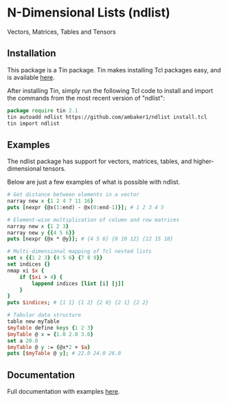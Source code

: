 # N-Dimensional Lists (ndlist)
Vectors, Matrices, Tables and Tensors


## Installation
This package is a Tin package. 
Tin makes installing Tcl packages easy, and is available [here](https://github.com/ambaker1/Tin).

After installing Tin, simply run the following Tcl code to install and import the commands from the most recent version of "ndlist":
```tcl
package require tin 2.1
tin autoadd ndlist https://github.com/ambaker1/ndlist install.tcl
tin import ndlist
```

## Examples
The ndlist package has support for vectors, matrices, tables, and higher-dimensional tensors.

Below are just a few examples of what is possible with ndlist. 

```tcl
# Get distance between elements in a vector
narray new x {1 2 4 7 11 16}
puts [nexpr {@x(1:end) - @x(0:end-1)}]; # 1 2 3 4 5
```

```tcl
# Element-wise multiplication of column and row matrices
narray new x {1 2 3}
narray new y {{4 5 6}}
puts [nexpr {@x * @y}]; # {4 5 6} {8 10 12} {12 15 18}
```

```tcl
# Multi-dimensional mapping of Tcl nested lists
set x {{1 2 3} {4 5 6} {7 8 9}}
set indices {}
nmap xi $x {
    if {$xi > 4} {
        lappend indices [list [i] [j]]
    }
}
puts $indices; # {1 1} {1 2} {2 0} {2 1} {2 2}
```

```tcl
# Tabular data structure
table new myTable
$myTable define keys {1 2 3}
$myTable @ x = {1.0 2.0 3.0}
set a 20.0
$myTable @ y := {@x*2 + $a}
puts [$myTable @ y]; # 22.0 24.0 26.0
```

## Documentation

Full documentation with examples [here](https://raw.githubusercontent.com/ambaker1/ndlist/main/doc/ndlist.pdf).


